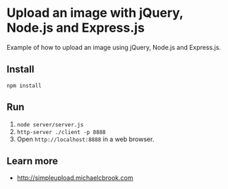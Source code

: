 # Upload an image with jQuery, Node.js and Express.js
Example of how to upload an image using jQuery, Node.js and Express.js.

## Install

`npm install`

## Run

1. `node server/server.js`
2. `http-server ./client -p 8888`
3. Open `http://localhost:8888` in a web browser.

## Learn more

+ http://simpleupload.michaelcbrook.com
